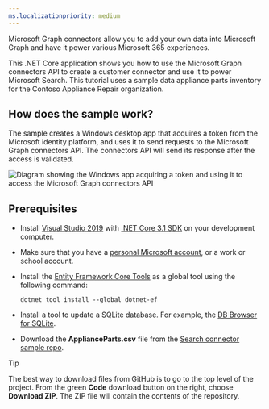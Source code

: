 ```yaml
---
ms.localizationpriority: medium
---
```


<!-- markdownlint-disable MD002 MD025 MD041 -->
<!--- # Introduction --->

Microsoft Graph connectors allow you to add your own data into Microsoft Graph and have it power various Microsoft 365 experiences.

This .NET Core application shows you how to use the Microsoft Graph connectors API to create a customer connector and use it to power Microsoft Search. This tutorial uses a sample data appliance parts inventory for the Contoso Appliance Repair organization.

## How does the sample work?

The sample creates a Windows desktop app that acquires a token from the Microsoft identity platform, and uses it to send requests to the Microsoft Graph connectors API. The connectors API will send its response after the access is validated.

![Diagram showing the Windows app acquiring a token and using it to access the Microsoft Graph connectors API](images/connectors-images/build1.png)

## Prerequisites

* Install [Visual Studio 2019](https://visualstudio.microsoft.com/) with [.NET Core 3.1 SDK](https://www.microsoft.com/net/download/core) on your development computer.
* Make sure that you have a [personal Microsoft account](https://signup.live.com/), or a work or school account.
* Install the [Entity Framework Core Tools](/ef/core/miscellaneous/cli/dotnet) as a global tool using the following command:

    ```dotnetcli
    dotnet tool install --global dotnet-ef
    ```

* Install a tool to update a SQLite database. For example, the [DB Browser for SQLite](https://sqlitebrowser.org/).
* Download the **ApplianceParts.csv** file from the [Search connector sample repo](https://github.com/microsoftgraph/msgraph-search-connector-sample/blob/master/PartsInventoryConnector/ApplianceParts.csv).

> [!TIP]
> The best way to download files from GitHub is to go to the top level of the project. From the green **Code** download button on the right, choose **Download ZIP**. The ZIP file will contain the contents of the repository.
